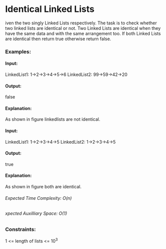 # Identical Linked Lists
iven the two singly Linked Lists respectively. The task is to check whether two linked lists are identical or not. 
Two Linked Lists are identical when they have the same data and with the same arrangement too. If both Linked Lists are identical then return true otherwise return false. 

### Examples:
#### Input:
LinkedList1: 1->2->3->4->5->6
LinkedList2: 99->59->42->20
#### Output:
false
#### Explanation:
As shown in figure linkedlists are not identical.

#### Input:
LinkedList1: 1->2->3->4->5
LinkedList2: 1->2->3->4->5
#### Output:
true
#### Explanation: 
As shown in figure both are identical.

###### Expected Time Complexity: O(n)
###### xpected Auxilliary Space: O(1)

### Constraints:
1 <= length of lists <= $`10^3`$

